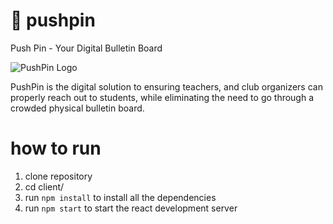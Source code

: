 # 📍 pushpin
Push Pin - Your Digital Bulletin Board

![PushPin Logo](./logo.png)

PushPin is the digital solution to ensuring teachers, and club organizers can
properly reach out to students, while eliminating the need to go through a crowded
physical bulletin board.

# how to run
1. clone repository
2. cd client/
3. run `npm install` to install all the dependencies
4. run `npm start` to start the react development server
